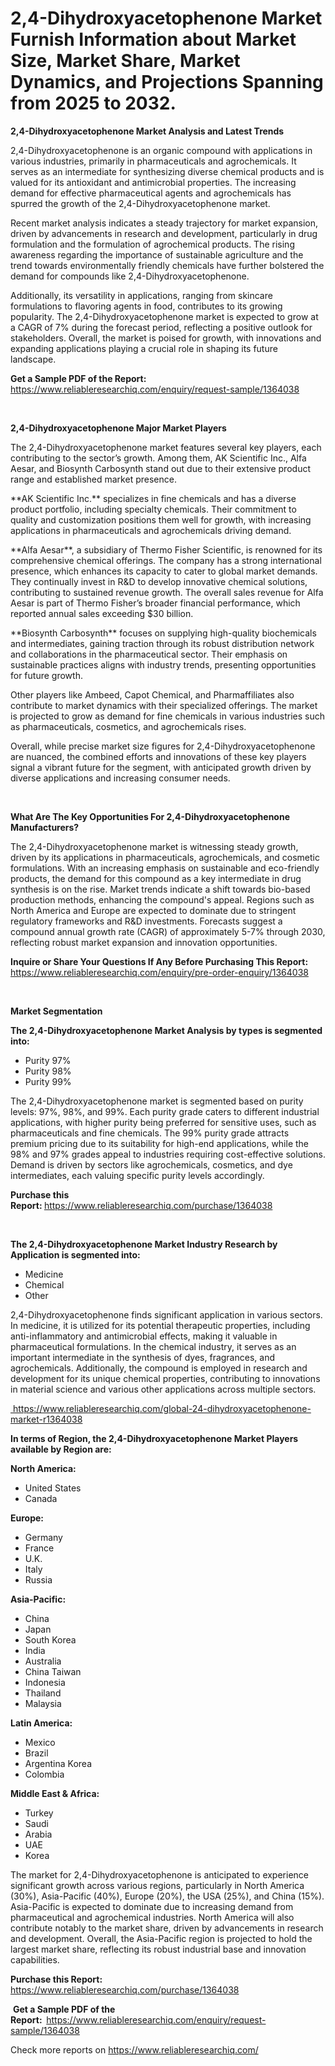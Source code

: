 <p><h1>2,4-Dihydroxyacetophenone Market Furnish Information about Market Size, Market Share, Market Dynamics, and Projections Spanning from 2025 to 2032.</h1></p><p><strong>2,4-Dihydroxyacetophenone Market Analysis and Latest Trends</strong></p>
<p><p>2,4-Dihydroxyacetophenone is an organic compound with applications in various industries, primarily in pharmaceuticals and agrochemicals. It serves as an intermediate for synthesizing diverse chemical products and is valued for its antioxidant and antimicrobial properties. The increasing demand for effective pharmaceutical agents and agrochemicals has spurred the growth of the 2,4-Dihydroxyacetophenone market. </p><p>Recent market analysis indicates a steady trajectory for market expansion, driven by advancements in research and development, particularly in drug formulation and the formulation of agrochemical products. The rising awareness regarding the importance of sustainable agriculture and the trend towards environmentally friendly chemicals have further bolstered the demand for compounds like 2,4-Dihydroxyacetophenone.</p><p>Additionally, its versatility in applications, ranging from skincare formulations to flavoring agents in food, contributes to its growing popularity. The 2,4-Dihydroxyacetophenone market is expected to grow at a CAGR of 7% during the forecast period, reflecting a positive outlook for stakeholders. Overall, the market is poised for growth, with innovations and expanding applications playing a crucial role in shaping its future landscape.</p></p>
<p><strong>Get a Sample PDF of the Report:&nbsp;</strong> <a href="https://www.reliableresearchiq.com/enquiry/request-sample/1364038?utm_campaign=103&utm_medium=2&utm_source=Github&utm_content=ia&utm_term=10012025&utm_id=24-dihydroxyacetophenone">https://www.reliableresearchiq.com/enquiry/request-sample/1364038</a></p>
<p>&nbsp;</p>
<p><strong>2,4-Dihydroxyacetophenone Major Market Players</strong></p>
<p><p>The 2,4-Dihydroxyacetophenone market features several key players, each contributing to the sector’s growth. Among them, AK Scientific Inc., Alfa Aesar, and Biosynth Carbosynth stand out due to their extensive product range and established market presence.</p><p>**AK Scientific Inc.** specializes in fine chemicals and has a diverse product portfolio, including specialty chemicals. Their commitment to quality and customization positions them well for growth, with increasing applications in pharmaceuticals and agrochemicals driving demand.</p><p>**Alfa Aesar**, a subsidiary of Thermo Fisher Scientific, is renowned for its comprehensive chemical offerings. The company has a strong international presence, which enhances its capacity to cater to global market demands. They continually invest in R&D to develop innovative chemical solutions, contributing to sustained revenue growth. The overall sales revenue for Alfa Aesar is part of Thermo Fisher’s broader financial performance, which reported annual sales exceeding $30 billion.</p><p>**Biosynth Carbosynth** focuses on supplying high-quality biochemicals and intermediates, gaining traction through its robust distribution network and collaborations in the pharmaceutical sector. Their emphasis on sustainable practices aligns with industry trends, presenting opportunities for future growth.</p><p>Other players like Ambeed, Capot Chemical, and Pharmaffiliates also contribute to market dynamics with their specialized offerings. The market is projected to grow as demand for fine chemicals in various industries such as pharmaceuticals, cosmetics, and agrochemicals rises.</p><p>Overall, while precise market size figures for 2,4-Dihydroxyacetophenone are nuanced, the combined efforts and innovations of these key players signal a vibrant future for the segment, with anticipated growth driven by diverse applications and increasing consumer needs.</p></p>
<p>&nbsp;</p>
<p><strong>What Are The Key Opportunities For 2,4-Dihydroxyacetophenone Manufacturers?</strong></p>
<p><p>The 2,4-Dihydroxyacetophenone market is witnessing steady growth, driven by its applications in pharmaceuticals, agrochemicals, and cosmetic formulations. With an increasing emphasis on sustainable and eco-friendly products, the demand for this compound as a key intermediate in drug synthesis is on the rise. Market trends indicate a shift towards bio-based production methods, enhancing the compound's appeal. Regions such as North America and Europe are expected to dominate due to stringent regulatory frameworks and R&D investments. Forecasts suggest a compound annual growth rate (CAGR) of approximately 5-7% through 2030, reflecting robust market expansion and innovation opportunities.</p></p>
<p><strong>Inquire or Share Your Questions If Any Before Purchasing This Report:</strong> <a href="https://www.reliableresearchiq.com/enquiry/pre-order-enquiry/1364038?utm_campaign=103&utm_medium=2&utm_source=Github&utm_content=ia&utm_term=10012025&utm_id=24-dihydroxyacetophenone">https://www.reliableresearchiq.com/enquiry/pre-order-enquiry/1364038</a></p>
<p>&nbsp;</p>
<p><strong>Market Segmentation</strong></p>
<p><strong>The 2,4-Dihydroxyacetophenone Market Analysis by types is segmented into:</strong></p>
<p><ul><li>Purity 97%</li><li>Purity 98%</li><li>Purity 99%</li></ul></p>
<p><p>The 2,4-Dihydroxyacetophenone market is segmented based on purity levels: 97%, 98%, and 99%. Each purity grade caters to different industrial applications, with higher purity being preferred for sensitive uses, such as pharmaceuticals and fine chemicals. The 99% purity grade attracts premium pricing due to its suitability for high-end applications, while the 98% and 97% grades appeal to industries requiring cost-effective solutions. Demand is driven by sectors like agrochemicals, cosmetics, and dye intermediates, each valuing specific purity levels accordingly.</p></p>
<p><strong>Purchase this Report:&nbsp;</strong><a href="https://www.reliableresearchiq.com/purchase/1364038?utm_campaign=103&utm_medium=2&utm_source=Github&utm_content=ia&utm_term=10012025&utm_id=24-dihydroxyacetophenone">https://www.reliableresearchiq.com/purchase/1364038</a></p>
<p>&nbsp;</p>
<p><strong>The 2,4-Dihydroxyacetophenone Market Industry Research by Application is segmented into:</strong></p>
<p><ul><li>Medicine</li><li>Chemical</li><li>Other</li></ul></p>
<p><p>2,4-Dihydroxyacetophenone finds significant application in various sectors. In medicine, it is utilized for its potential therapeutic properties, including anti-inflammatory and antimicrobial effects, making it valuable in pharmaceutical formulations. In the chemical industry, it serves as an important intermediate in the synthesis of dyes, fragrances, and agrochemicals. Additionally, the compound is employed in research and development for its unique chemical properties, contributing to innovations in material science and various other applications across multiple sectors.</p></p>
<p><a href="https://www.reliableresearchiq.com/global-24-dihydroxyacetophenone-market-r1364038?utm_campaign=103&utm_medium=2&utm_source=Github&utm_content=ia&utm_term=10012025&utm_id=24-dihydroxyacetophenone">&nbsp;https://www.reliableresearchiq.com/global-24-dihydroxyacetophenone-market-r1364038</a></p>
<p><strong>In terms of Region, the 2,4-Dihydroxyacetophenone Market Players available by Region are:</strong></p>
<p>
    <p> <strong> North America: </strong>
        <ul>
            <li>United States</li>
            <li>Canada</li>
        </ul>
        </p> 
    <p> <strong> Europe: </strong>
        <ul>
            <li>Germany</li>
            <li>France</li>
            <li>U.K.</li>
            <li>Italy</li>
            <li>Russia</li>
        </ul>
        </p> 
    <p> <strong> Asia-Pacific: </strong>
        <ul>
            <li>China</li>
            <li>Japan</li>
            <li>South Korea</li>
            <li>India</li>
            <li>Australia</li>
            <li>China Taiwan</li>
            <li>Indonesia</li>
            <li>Thailand</li>
            <li>Malaysia</li>
        </ul>
        </p> 
    <p> <strong> Latin America: </strong>
        <ul>
            <li>Mexico</li>
            <li>Brazil</li>
            <li>Argentina Korea</li>
            <li>Colombia</li>
        </ul>
        </p> 
    <p> <strong> Middle East & Africa: </strong>
        <ul>
            <li>Turkey</li>
            <li>Saudi</li>
            <li>Arabia</li>
            <li>UAE</li>
            <li>Korea</li>
        </ul>
    </p>
    </p>
<p><p>The market for 2,4-Dihydroxyacetophenone is anticipated to experience significant growth across various regions, particularly in North America (30%), Asia-Pacific (40%), Europe (20%), the USA (25%), and China (15%). Asia-Pacific is expected to dominate due to increasing demand from pharmaceutical and agrochemical industries. North America will also contribute notably to the market share, driven by advancements in research and development. Overall, the Asia-Pacific region is projected to hold the largest market share, reflecting its robust industrial base and innovation capabilities.</p></p>
<p><strong>Purchase this Report: </strong><a href="https://www.reliableresearchiq.com/purchase/1364038?utm_campaign=103&utm_medium=2&utm_source=Github&utm_content=ia&utm_term=10012025&utm_id=24-dihydroxyacetophenone">https://www.reliableresearchiq.com/purchase/1364038</a></p>
<p>&nbsp;<strong>Get a Sample PDF of the Report:&nbsp;&nbsp;</strong><a href="https://www.reliableresearchiq.com/enquiry/request-sample/1364038?utm_campaign=103&utm_medium=2&utm_source=Github&utm_content=ia&utm_term=10012025&utm_id=24-dihydroxyacetophenone">https://www.reliableresearchiq.com/enquiry/request-sample/1364038</a></p>
<p><strong></strong></p>
<p>Check more reports on <a href="https://www.reliableresearchiq.com/?utm_campaign=103&utm_medium=2&utm_source=Github&utm_content=ia&utm_term=10012025&utm_id=24-dihydroxyacetophenone">https://www.reliableresearchiq.com/</a></p>